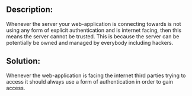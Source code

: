 ## Description:

Whenever the server your web-application is connecting towards is not using any form of
explicit authentication and is internet facing, then this means the server
cannot be trusted. This is because the server can be potentially be owned and managed by
everybody including hackers.

## Solution:

Whenever the web-application is facing the internet third parties trying to
access it should always use a form of authentication in order to gain access.
